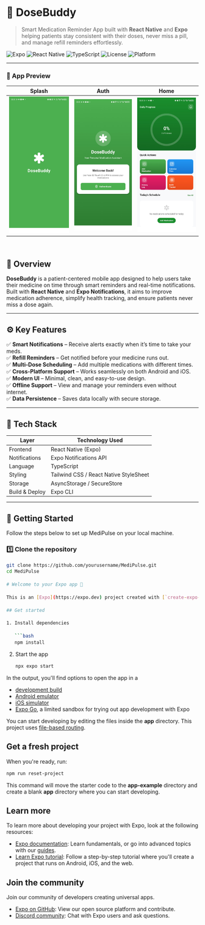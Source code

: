# 💊 DoseBuddy

> Smart Medication Reminder App built with **React Native** and **Expo** helping patients stay consistent with their doses, never miss a pill, and manage refill reminders effortlessly.

![Expo](https://img.shields.io/badge/Expo-7A7DFF?style=for-the-badge&logo=expo&logoColor=white)
![React Native](https://img.shields.io/badge/React_Native-20232A?style=for-the-badge&logo=react&logoColor=61DAFB)
![TypeScript](https://img.shields.io/badge/TypeScript-007ACC?style=for-the-badge&logo=typescript&logoColor=white)
![License](https://img.shields.io/badge/License-MIT-green?style=for-the-badge)
![Platform](https://img.shields.io/badge/Platform-Android%20%7C%20iOS-blue?style=for-the-badge)

---
### 📱 App Preview

| Splash | Auth | Home |
|--------|------|----------|
| <img src="media/image1.jpg" width="250"/> | <img src="media/Auth.jpg" width="250"/> | <img src="media/Home.jpg" width="250"/> |
<br>

## 🌟 **Overview**

**DoseBuddy** is a patient-centered mobile app designed to help users take their medicine on time through smart reminders and real-time notifications.  
Built with **React Native** and **Expo Notifications**, it aims to improve medication adherence, simplify health tracking, and ensure patients never miss a dose again.

---

## ⚙️ **Key Features**

✅ **Smart Notifications** – Receive alerts exactly when it’s time to take your meds.  
✅ **Refill Reminders** – Get notified before your medicine runs out.  
✅ **Multi-Dose Scheduling** – Add multiple medications with different times.  
✅ **Cross-Platform Support** – Works seamlessly on both Android and iOS.  
✅ **Modern UI** – Minimal, clean, and easy-to-use design.  
✅ **Offline Support** – View and manage your reminders even without internet.  
✅ **Data Persistence** – Saves data locally with secure storage.

---

## 🧱 **Tech Stack**

| Layer | Technology Used |
|-------|------------------|
| Frontend | React Native (Expo) |
| Notifications | Expo Notifications API |
| Language | TypeScript |
| Styling | Tailwind CSS / React Native StyleSheet |
| Storage | AsyncStorage / SecureStore |
| Build & Deploy | Expo CLI |

---

## 🚀 **Getting Started**

Follow the steps below to set up MediPulse on your local machine.

### 1️⃣ Clone the repository
```bash
git clone https://github.com/yourusername/MediPulse.git
cd MediPulse

# Welcome to your Expo app 👋

This is an [Expo](https://expo.dev) project created with [`create-expo-app`](https://www.npmjs.com/package/create-expo-app).

## Get started

1. Install dependencies

   ```bash
   npm install
   ```

2. Start the app

   ```bash
   npx expo start
   ```

In the output, you'll find options to open the app in a

- [development build](https://docs.expo.dev/develop/development-builds/introduction/)
- [Android emulator](https://docs.expo.dev/workflow/android-studio-emulator/)
- [iOS simulator](https://docs.expo.dev/workflow/ios-simulator/)
- [Expo Go](https://expo.dev/go), a limited sandbox for trying out app development with Expo

You can start developing by editing the files inside the **app** directory. This project uses [file-based routing](https://docs.expo.dev/router/introduction).

## Get a fresh project

When you're ready, run:

```bash
npm run reset-project
```

This command will move the starter code to the **app-example** directory and create a blank **app** directory where you can start developing.

## Learn more

To learn more about developing your project with Expo, look at the following resources:

- [Expo documentation](https://docs.expo.dev/): Learn fundamentals, or go into advanced topics with our [guides](https://docs.expo.dev/guides).
- [Learn Expo tutorial](https://docs.expo.dev/tutorial/introduction/): Follow a step-by-step tutorial where you'll create a project that runs on Android, iOS, and the web.

## Join the community

Join our community of developers creating universal apps.

- [Expo on GitHub](https://github.com/expo/expo): View our open source platform and contribute.
- [Discord community](https://chat.expo.dev): Chat with Expo users and ask questions.
